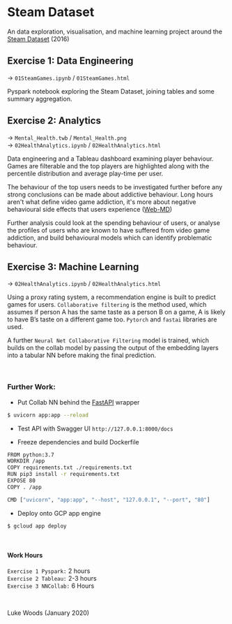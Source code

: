 # Steam Dataset
An data exploration, visualisation, and machine learning project around the [Steam Dataset](https://steam.internet.byu.edu/) (2016)

## Exercise 1: Data Engineering
→ `01SteamGames.ipynb` / `01SteamGames.html`  

Pyspark notebook exploring the Steam Dataset, joining tables and some summary aggregation.

## Exercise 2: Analytics
→ `Mental_Health.twb` / `Mental_Health.png`  
→ `02HealthAnalytics.ipynb` / `02HealthAnalytics.html`  

Data engineering and a Tableau dashboard examining player behaviour. Games are filterable and the top players are 
highlighted along with the percentile distribution and average play-time per user.

The behaviour of the top users needs to be investigated further before any strong conclusions can be made about addictive behaviour. Long hours aren't what define video game addiction, 
it's more about negative behavioural side effects that users experience ([Web-MD](ww.webmd.com/mental-health/addiction/video-game-addiction))

Further analysis could look at the spending behaviour of users, or analyse the profiles of users who are known to have suffered from video game addiction, 
and build behavioural models which can identify problematic behaviour. 

## Exercise 3: Machine Learning
→ `02HealthAnalytics.ipynb` / `02HealthAnalytics.html`  

Using a proxy rating system, a recommendation engine is built to predict games for users.
`Collaborative filtering` is the method used, which assumes if person A has the same taste as a person B on a game,
A is likely to have B’s taste on a different game too. `Pytorch` and `fastai` libraries are used. 

A further `Neural Net Collaborative Filtering` model is trained, which builds on the collab model by passing the output of the embedding layers into a tabular NN before making the final prediction.

</br>

### Further Work:
* Put Collab NN behind the [FastAPI](https://fastapi.tiangolo.com/) wrapper 
```sh
$ uvicorn app:app --reload
```  

* Test API with Swagger UI ```http://127.0.0.1:8000/docs```    

* Freeze dependencies and build Dockerfile
```sh
FROM python:3.7
WORKDIR /app
COPY requirements.txt ./requirements.txt
RUN pip3 install -r requirements.txt
EXPOSE 80
COPY . /app

CMD ["uvicorn", "app:app", "--host", "127.0.0.1", "--port", "80"]
```


* Deploy onto GCP app engine 
```sh
$ gcloud app deploy
```

</br>

#### Work Hours
`Exercise 1 Pyspark:` 2 hours  
`Exercise 2 Tableau:` 2-3 hours  
`Exercise 3 NNCollab:` 6 Hours  

</br>

Luke Woods (January 2020)

